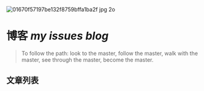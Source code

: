 

![01670f57197be132f8759bffa1ba2f jpg 2o](https://user-images.githubusercontent.com/16514704/34051763-c17ca524-e1fa-11e7-9eb3-b7b08bdd2f9e.jpg)
# 博客 *my issues blog*
> To follow the path:
>  look to the master,
>  follow the master,
>  walk with the master,
>  see through the master,
>  become the master.
## 文章列表

